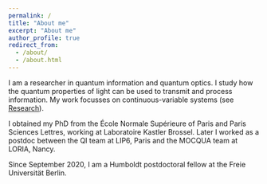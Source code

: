 ```yaml
---
permalink: /
title: "About me"
excerpt: "About me"
author_profile: true
redirect_from: 
  - /about/
  - /about.html
---
```


I am a researcher in quantum information and quantum optics. I study how the quantum properties of light can be used to transmit and process information. My work focusses on continuous-variable systems (see [Research](/research/)). 


I obtained my PhD from the École Normale Supérieure of Paris and Paris Sciences Lettres, working at Laboratoire Kastler Brossel. Later I worked as a postdoc between the QI team at LIP6, Paris and the MOCQUA team at LORIA, Nancy. 


Since September 2020, I am a Humboldt postdoctoral fellow at the  Freie Universität Berlin.
